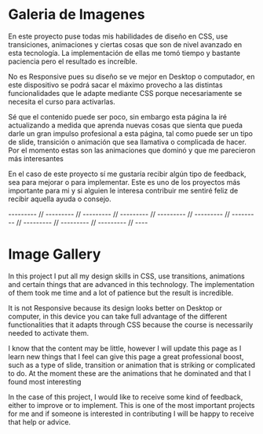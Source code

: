 # Galeria de Imagenes
En este proyecto puse todas mis habilidades de diseño en CSS, use transiciones, animaciones y ciertas cosas que son de nivel avanzado en esta tecnología. La implementación de ellas me tomó tiempo y bastante paciencia pero el resultado es increíble. 

No es Responsive pues su diseño se ve mejor en Desktop o computador, en este dispositivo se podrá sacar el máximo provecho a las distintas funcionalidades que le adapte mediante CSS porque necesariamente se necesita el curso para activarlas.

Sé que el contenido puede ser poco, sin embargo esta página la iré actualizando a medida que aprenda nuevas cosas que sienta que pueda darle un gran impulso profesional a esta página, tal como puede ser un tipo de slide, transición o animación que sea llamativa o complicada de hacer. Por el momento estas son las animaciones que dominó y que me parecieron más interesantes

En el caso de este proyecto sí me gustaría recibir algún tipo de feedback, sea para mejorar o para implementar. Este es uno de los proyectos más importante para mi y si alguien le interesa contribuir me sentiré feliz de recibir aquella ayuda o consejo.


--------- // --------- // --------- // --------- // --------- // --------- // --------- // --------- // --------- // --------- // ----

# Image Gallery
In this project I put all my design skills in CSS, use transitions, animations and certain things that are advanced in this technology. The implementation of them took me time and a lot of patience but the result is incredible.

It is not Responsive because its design looks better on Desktop or computer, in this device you can take full advantage of the different functionalities that it adapts through CSS because the course is necessarily needed to activate them.

I know that the content may be little, however I will update this page as I learn new things that I feel can give this page a great professional boost, such as a type of slide, transition or animation that is striking or complicated to do. At the moment these are the animations that he dominated and that I found most interesting

In the case of this project, I would like to receive some kind of feedback, either to improve or to implement. This is one of the most important projects for me and if someone is interested in contributing I will be happy to receive that help or advice.
